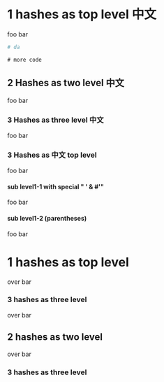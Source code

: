 # 1 hashes as top level 中文

foo bar

```sh
# da
```

```
# more code
```

## 2 Hashes as two level 中文

foo bar

### 3 Hashes as three level 中文

foo bar

### 3 Hashes as 中文 top level

foo bar

#### sub level1-1 with special " ' & #'"

foo bar

#### sub level1-2 (parentheses)

foo bar

# 1 hashes as top level

over bar

### 3 hashes as three level

over bar

## 2 hashes as two level

over bar

### 3 hashes as three level